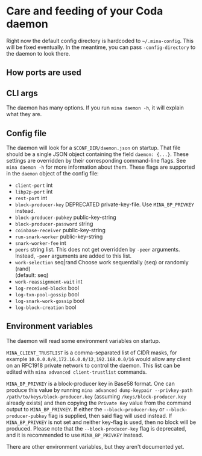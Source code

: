 # Care and feeding of your Coda daemon

Right now the default config directory is hardcoded to `~/.mina-config`.
This will be fixed eventually. In the meantime, you can pass `-config-directory`
to the daemon to look there.

## How ports are used

## CLI args

The daemon has many options. If you run `mina daemon -h`, it will explain what
they are.

## Config file

The daemon will look for a `$CONF_DIR/daemon.json` on startup. That file should
be a single JSON object containing the field `daemon: {...}`. These settings
are overridden by their corresponding command-line flags. See `mina daemon -h`
for more information about them.
These flags are supported in the `daemon` object of the config file:

- `client-port` int
- `libp2p-port` int
- `rest-port` int
- `block-producer-key` DEPRECATED private-key-file. Use `MINA_BP_PRIVKEY` \
            instead.
- `block-producer-pubkey` public-key-string
- `block-producer-password` string
- `coinbase-receiver` public-key-string
- `run-snark-worker` public-key-string
- `snark-worker-fee` int
- `peers` string list. This does not get overridden by `-peer` arguments.
  Instead, `-peer` arguments are added to this list.
- `work-selection` seq|rand Choose work sequentially (seq) or randomly (rand) \
            (default: seq)
- `work-reassignment-wait` int
- `log-received-blocks` bool
- `log-txn-pool-gossip` bool
- `log-snark-work-gossip` bool
- `log-block-creation` bool

## Environment variables

The daemon will read some environment variables on startup.

`MINA_CLIENT_TRUSTLIST` is a comma-separated list of CIDR masks, for example `10.0.0.0/8,172.16.0.0/12,192.168.0.0/16` would allow any client on an RFC1918 private network to control the daemon. This list can be edited with `mina advanced client-trustlist` commands.

`MINA_BP_PRIVKEY` is a block-producer key in Base58 format. One can produce this 
value by running `mina advanced dump-keypair --privkey-path /path/to/keys/block-producer.key` (assuming `/keys/block-producer.key` already exists) and then
copying the `Private Key` value from the command output to `MINA_BP_PRIVKEY`. 
If either the `--block-producer-key` or `--block-producer-pubkey` flag is 
supplied, then said flag will used instead. If `MINA_BP_PRIVKEY` is not set 
and neither key-flag is used, then no block will be produced. Please note 
that the `--block-producer-key` flag is deprecated, and it is recommended to 
use `MINA_BP_PRIVKEY` instead.

There are other environment variables, but they aren't documented yet.
